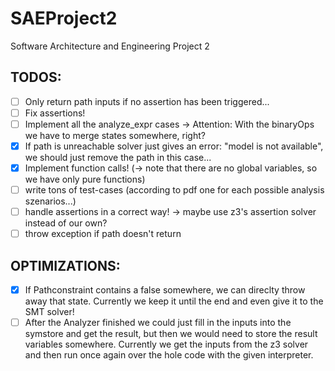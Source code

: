 # SAEProject2
Software Architecture and Engineering Project 2

TODOS:
------
- [ ] Only return path inputs if no assertion has been triggered...
- [ ] Fix assertions!
- [ ] Implement all the analyze_expr cases -> Attention: With the binaryOps we have to merge states somewhere, right?
- [x] If path is unreachable solver just gives an error: "model is not available", we should just remove the path in this case...
- [x] Implement function calls! (-> note that there are no global variables, so we have only pure functions)
- [ ] write tons of test-cases (according to pdf one for each possible analysis szenarios...)
- [ ] handle assertions in a correct way! -> maybe use z3's assertion solver instead of our own?
- [ ] throw exception if path doesn't return

OPTIMIZATIONS:
--------------
- [x] If Pathconstraint contains a false somewhere, we can direclty throw away that state. Currently we keep it until the end and even give it to the SMT solver!
- [ ] After the Analyzer finished we could just fill in the inputs into the symstore and get the result, but then we would need to store the result variables somewhere. Currently we get the inputs from the z3 solver and then run once again over the hole code with the given interpreter.
